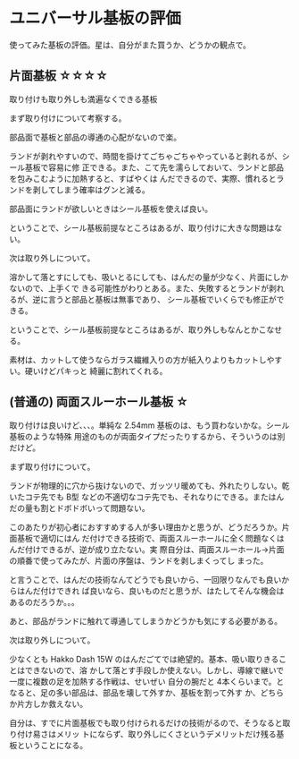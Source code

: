 # ユニバーサル基板の評価

使ってみた基板の評価。星は、自分がまた買うか、どうかの観点で。

## 片面基板 ☆☆☆☆

取り付けも取り外しも満遍なくできる基板

まず取り付けについて考察する。

部品面で基板と部品の導通の心配がないので楽。

ランドが剥れやすいので、時間を掛けてごちゃごちゃやっていると剥れるが、シール基板で容易に修
正できる。また、こて先を濡らしておいて、ランドと部品を包みこむように加熱すると、すばやくは
んだできるので、実際、慣れるとランドを剥してしまう確率はグンと減る。

部品面にランドが欲しいときはシール基板を使えば良い。

ということで、シール基板前提なところはあるが、取り付けに大きな問題はない。

次は取り外しについて。

溶かして落とすにしても、吸いとるにしても、はんだの量が少なく、片面にしかないので、上手くで
きる可能性がわりとある。また、失敗するとランドが剥れるが、逆に言うと部品と基板は無事であり、
シール基板でいくらでも修正ができる。

ということで、シール基板前提なところはあるが、取り外しもなんとかこなせる。

素材は、カットして使うならガラス繊維入りの方が紙入りよりもカットしやすい。硬いけどパキっと
綺麗に割れてくれる。

## (普通の) 両面スルーホール基板 ☆

取り付けは良いけど、、、。単純な 2.54mm 基板のは、もう買わないかな。シール基板のような特殊
用途のものが両面タイプだったりするから、そういうのは別だけど。

まず取り付けについて。

ランドが物理的に穴から抜けないので、ガッツリ暖めても、外れたりしない。乾いたコテ先でも B型
などの不適切なコテ先でも、それなりにできる。またはんだの量も割とドボドボいって問題ない。

このあたりが初心者におすすめする人が多い理由かと思うが、どうだろうか。片面基板で適切にはん
だ付けできる技術で、両面スルーホールに全く問題なくはんだ付けできるが、逆が成り立たない。実
際自分は、両面スルーホール→片面の順番で使ってみたが、片面の序盤は、ランドを剥しまくってし
まった。

と言うことで、はんだの技術なんてどうでも良いから、一回限りなんでも良いからはんだ付けできれ
ば良いなら、良いものだと思うが、はたしてそんな機会はあるのだろうか。。。

あと、部品がランドに触れて導通してしまうかどうかも気にする必要がある。

次は取り外しについて。

少なくとも Hakko Dash 15W のはんだごてでは絶望的。基本、吸い取りきることはできないので、溶
かして落とす手段しか使えない。しかし、導線で継いで一度に複数の足を加熱する作戦は、せいぜい
自分の腕だと 4本くらいまで。となると、足の多い部品は、部品を壊して外すか、基板を割って外す
か、どちらか片方しか救えない。

自分は、すでに片面基板でも取り付けられるだけの技術がるので、そうなると取り付け易さはメリッ
トにならず、取り外しにくさというデメリットだけ残る基板ということになる。

